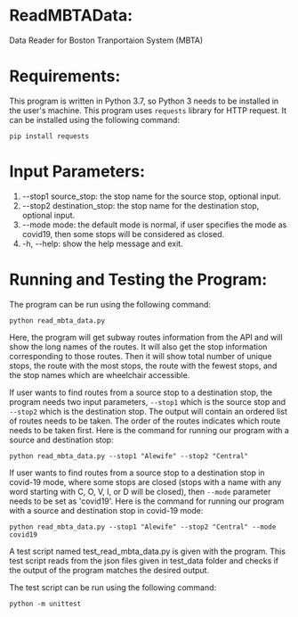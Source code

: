 # ReadMBTAData:
Data Reader for Boston Tranportaion System (MBTA)

# Requirements:
This program is written in Python 3.7, so Python 3 needs to be installed in the user's machine. This program uses `requests` library for HTTP request. It can be installed using the following command:

```pip install requests```

# Input Parameters:
1. --stop1 source_stop: the stop name for the source stop, optional input.
2. --stop2 destination_stop: the stop name for the destination stop, optional input.
3. --mode mode: the default mode is normal, if user specifies the mode as covid19, then some stops will be considered as closed.
4. -h, --help: show the help message and exit.


# Running and Testing the Program:
The program can be run using the following command:

```python read_mbta_data.py```

Here, the program will get subway routes information from the API and will show the long names of the routes. It will also get the stop information corresponding to those routes. Then it will show total number of unique stops, the route with the most stops, the route with the fewest stops, and the stop names which are wheelchair accessible.

If user wants to find routes from a source stop to a destination stop, the program needs two input parameters, `--stop1` which is the source stop and `--stop2` which is the destination stop. The output will contain an ordered list of routes needs to be taken. The order of the routes indicates which route needs to be taken first. Here is the command for running our program with a source and destination stop:

```python read_mbta_data.py --stop1 "Alewife" --stop2 "Central"```

If user wants to find routes from a source stop to a destination stop in covid-19 mode, where some stops are closed (stops with a name with any word starting with C, O, V, I, or D will be closed), then `--mode` parameter needs to be set as 'covid19'. Here is the command for running our program with a source and destination stop in covid-19 mode:

```python read_mbta_data.py --stop1 "Alewife" --stop2 "Central" --mode covid19```

A test script named test_read_mbta_data.py is given with the program. This test script reads from the json files given in test_data folder and checks if the output of the program matches the desired output.

The test script can be run using the following command:

```python -m unittest```